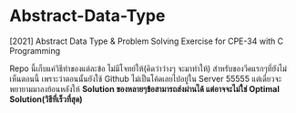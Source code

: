 # Abstract-Data-Type
[2021] Abstract Data Type &amp; Problem Solving Exercise for CPE-34 with C Programming

Repo นี้เก็บแค่วิธีทำของแต่ละข้อ ไม่มีโจทย์ให้(คิดว่าว่างๆ จะมาทำให้) สำหรับของวีคแรกๆที่ยังไม่เห็นตอนนี้ เพราะว่าตอนนั้นยังใช้ Github ไม่เป็นโค้ดเลยไปอยู่ใน Server 55555 แต่เดี๋ยวจะพยายามมาลงย้อนหลังให้
**Solution ของหลายๆข้อสามารถส่งผ่านได้ แต่อาจจะไม่ใช่ Optimal Solution(วิธีที่เร็วที่สุด)**

